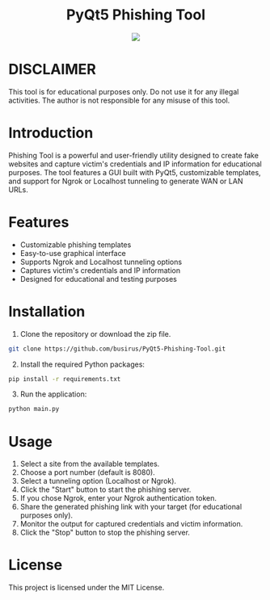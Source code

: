  <div id="header" align="center">
<h1> PyQt5 Phishing Tool </h1>
</div>

<div id="header" align="center">
  <img src="https://image.noelshack.com/fichiers/2023/12/5/1679643573-gui.png">
</div>

# DISCLAIMER

This tool is for educational purposes only. Do not use it for any illegal activities. The author is not responsible for any misuse of this tool.

# Introduction 

Phishing Tool is a powerful and user-friendly utility designed to create fake websites and capture victim's credentials and IP information for educational purposes. The tool features a GUI built with PyQt5, customizable templates, and support for Ngrok or Localhost tunneling to generate WAN or LAN URLs.

# Features

- Customizable phishing templates
- Easy-to-use graphical interface
- Supports Ngrok and Localhost tunneling options
- Captures victim's credentials and IP information
- Designed for educational and testing purposes

# Installation

1. Clone the repository or download the zip file.
```bash
git clone https://github.com/busirus/PyQt5-Phishing-Tool.git
```

2. Install the required Python packages:
```bash
pip install -r requirements.txt
```

3. Run the application:
```bash
python main.py
```
# Usage

1. Select a site from the available templates.
2. Choose a port number (default is 8080).
3. Select a tunneling option (Localhost or Ngrok).
4. Click the "Start" button to start the phishing server.
5. If you chose Ngrok, enter your Ngrok authentication token.
6. Share the generated phishing link with your target (for educational purposes only).
7. Monitor the output for captured credentials and victim information.
8. Click the "Stop" button to stop the phishing server.

# License 

This project is licensed under the MIT License. 
